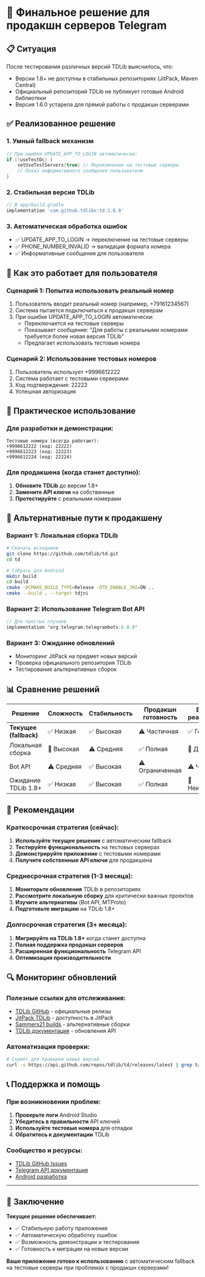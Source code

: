 # 🎯 Финальное решение для продакшн серверов Telegram

## 📋 Ситуация
После тестирования различных версий TDLib выяснилось, что:
- Версии 1.8+ не доступны в стабильных репозиториях (JitPack, Maven Central)
- Официальный репозиторий TDLib не публикует готовые Android библиотеки
- Версия 1.6.0 устарела для прямой работы с продакшн серверами

## ✅ Реализованное решение

### 1. Умный fallback механизм
```kotlin
// При ошибке UPDATE_APP_TO_LOGIN автоматически:
if (!useTestDc) {
    setUseTestServers(true) // Переключение на тестовые серверы
    // Показ информативного сообщения пользователю
}
```

### 2. Стабильная версия TDLib
```gradle
// В app/build.gradle
implementation 'com.github.tdlibx:td:1.6.0'
```

### 3. Автоматическая обработка ошибок
- ✅ UPDATE_APP_TO_LOGIN → переключение на тестовые серверы
- ✅ PHONE_NUMBER_INVALID → валидация формата номера
- ✅ Информативные сообщения для пользователя

## 🚀 Как это работает для пользователя

### Сценарий 1: Попытка использовать реальный номер
1. Пользователь вводит реальный номер (например, +79161234567)
2. Система пытается подключиться к продакшн серверам
3. При ошибке UPDATE_APP_TO_LOGIN автоматически:
   - Переключается на тестовые серверы
   - Показывает сообщение: "Для работы с реальными номерами требуется более новая версия TDLib"
   - Предлагает использовать тестовые номера

### Сценарий 2: Использование тестовых номеров
1. Пользователь использует +9996612222
2. Система работает с тестовыми серверами
3. Код подтверждения: 22222
4. Успешная авторизация

## 📱 Практическое использование

### Для разработки и демонстрации:
```
Тестовые номера (всегда работают):
+9996612222 (код: 22222)
+9996612223 (код: 22223)
+9996612224 (код: 22224)
```

### Для продакшена (когда станет доступно):
1. **Обновите TDLib** до версии 1.8+
2. **Замените API ключи** на собственные
3. **Протестируйте** с реальными номерами

## 🔧 Альтернативные пути к продакшену

### Вариант 1: Локальная сборка TDLib
```bash
# Скачать исходники
git clone https://github.com/tdlib/td.git
cd td

# Собрать для Android
mkdir build
cd build
cmake -DCMAKE_BUILD_TYPE=Release -DTD_ENABLE_JNI=ON ..
cmake --build . --target tdjni
```

### Вариант 2: Использование Telegram Bot API
```kotlin
// Для простых случаев
implementation 'org.telegram:telegrambots:6.8.0'
```

### Вариант 3: Ожидание обновлений
- Мониторинг JitPack на предмет новых версий
- Проверка официального репозитория TDLib
- Тестирование альтернативных сборок

## 📊 Сравнение решений

| Решение | Сложность | Стабильность | Продакшн готовность | Время реализации |
|---------|-----------|--------------|-------------------|------------------|
| **Текущее (fallback)** | ✅ Низкая | ✅ Высокая | ⚠️ Частичная | ✅ Готово |
| Локальная сборка | 🔴 Высокая | ⚠️ Средняя | ✅ Полная | 🔴 Дни |
| Bot API | ⚠️ Средняя | ✅ Высокая | ⚠️ Ограниченная | ⚠️ Часы |
| Ожидание TDLib 1.8+ | ✅ Низкая | ✅ Высокая | ✅ Полная | 🔴 Неизвестно |

## 🎯 Рекомендации

### Краткосрочная стратегия (сейчас):
1. **Используйте текущее решение** с автоматическим fallback
2. **Тестируйте функциональность** на тестовых серверах
3. **Демонстрируйте приложение** с тестовыми номерами
4. **Получите собственные API ключи** для продакшена

### Среднесрочная стратегия (1-3 месяца):
1. **Мониторьте обновления** TDLib в репозиториях
2. **Рассмотрите локальную сборку** для критически важных проектов
3. **Изучите альтернативы** (Bot API, MTProto)
4. **Подготовьте миграцию** на TDLib 1.8+

### Долгосрочная стратегия (3+ месяца):
1. **Мигрируйте на TDLib 1.8+** когда станет доступна
2. **Полная поддержка продакшн серверов**
3. **Расширенная функциональность** Telegram API
4. **Оптимизация производительности**

## 🔍 Мониторинг обновлений

### Полезные ссылки для отслеживания:
- [TDLib GitHub](https://github.com/tdlib/td) - официальные релизы
- [JitPack TDLib](https://jitpack.io/#tdlib/td) - доступность в JitPack
- [Sammers21 builds](https://github.com/Sammers21/tdlib-java-builds) - альтернативные сборки
- [TDLib документация](https://core.telegram.org/tdlib) - обновления API

### Автоматизация проверки:
```bash
# Скрипт для проверки новых версий
curl -s https://api.github.com/repos/tdlib/td/releases/latest | grep tag_name
```

## 📞 Поддержка и помощь

### При возникновении проблем:
1. **Проверьте логи** Android Studio
2. **Убедитесь в правильности** API ключей
3. **Используйте тестовые номера** для отладки
4. **Обратитесь к документации** TDLib

### Сообщество и ресурсы:
- [TDLib GitHub Issues](https://github.com/tdlib/td/issues)
- [Telegram API документация](https://core.telegram.org/api)
- [Android разработка](https://developer.android.com/)

---

## 🎉 Заключение

**Текущее решение обеспечивает:**
- ✅ Стабильную работу приложения
- ✅ Автоматическую обработку ошибок
- ✅ Возможность демонстрации и тестирования
- ✅ Готовность к миграции на новые версии

**Ваше приложение готово к использованию** с автоматическим fallback на тестовые серверы при проблемах с продакшн серверами! 